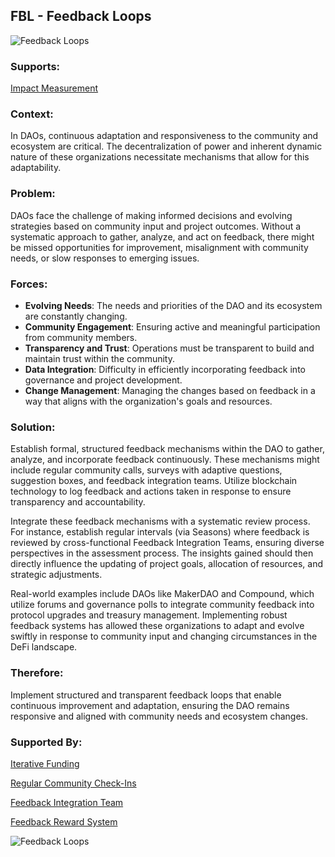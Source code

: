 ## FBL - Feedback Loops

![Feedback Loops](./output/illustrations/feedback_loops.png)

### Supports:

[Impact Measurement](./impact_measurement.html)

### Context:

In DAOs, continuous adaptation and responsiveness to the community and ecosystem are critical. The decentralization of power and inherent dynamic nature of these organizations necessitate mechanisms that allow for this adaptability.

### Problem:

DAOs face the challenge of making informed decisions and evolving strategies based on community input and project outcomes. Without a systematic approach to gather, analyze, and act on feedback, there might be missed opportunities for improvement, misalignment with community needs, or slow responses to emerging issues. 

### Forces:

- **Evolving Needs**: The needs and priorities of the DAO and its ecosystem are constantly changing.
- **Community Engagement**: Ensuring active and meaningful participation from community members.
- **Transparency and Trust**: Operations must be transparent to build and maintain trust within the community.
- **Data Integration**: Difficulty in efficiently incorporating feedback into governance and project development.
- **Change Management**: Managing the changes based on feedback in a way that aligns with the organization's goals and resources.

### Solution:

Establish formal, structured feedback mechanisms within the DAO to gather, analyze, and incorporate feedback continuously. These mechanisms might include regular community calls, surveys with adaptive questions, suggestion boxes, and feedback integration teams. Utilize blockchain technology to log feedback and actions taken in response to ensure transparency and accountability.

Integrate these feedback mechanisms with a systematic review process. For instance, establish regular intervals (via Seasons) where feedback is reviewed by cross-functional Feedback Integration Teams, ensuring diverse perspectives in the assessment process. The insights gained should then directly influence the updating of project goals, allocation of resources, and strategic adjustments.

Real-world examples include DAOs like MakerDAO and Compound, which utilize forums and governance polls to integrate community feedback into protocol upgrades and treasury management. Implementing robust feedback systems has allowed these organizations to adapt and evolve swiftly in response to community input and changing circumstances in the DeFi landscape.

### Therefore:

Implement structured and transparent feedback loops that enable continuous improvement and adaptation, ensuring the DAO remains responsive and aligned with community needs and ecosystem changes.

### Supported By:

[Iterative Funding](./iterative_funding.html)

[Regular Community Check-Ins](./regular_community_check_ins.html)

[Feedback Integration Team](./feedback_integration_teams.html)

[Feedback Reward System](./feedback_reward_system.html)

![Feedback Loops](./output/feedback_loops_specific_graph.png)